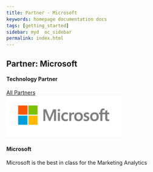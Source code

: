 ```yaml
---
title: Partner - Microsoft
keywords: homepage documentation docs
tags: [getting_started]
sidebar: myd  oc_sidebar
permalink: index.html
---
```


## Partner: Microsoft

<h4 class="text-center">Technology Partner</h4>

<div class="bg-white rounded-5" style="background-color: var(--blue-100)!important">
     <section class="p-4 justify-content-center  w-100">
      <a href="/company/partners" class="btn btn-secondary"><span class="fa fa-arrow-left"></span>All Partners</a>
         <div class="card m-2 mx-auto" style="max-width: 800px;">
          <img src="/media/partners/microsoft.png" class="card-img-top" alt="Abole" style="max-width:300px">
          <div class="card-body">
            <h4 class="card-title">Microsoft</h4>
            <p class="card-text">
              Microsoft is the best in class for the Marketing Analytics
            </p>
          </div>
        </div>
      </section>
</div>
